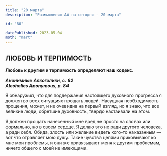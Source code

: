 ```yaml
---
title: "20 марта"
description: "Размышления АА на сегодня - 20 марта"

id: "80"

datePublished: 2023-05-04
moth: "mart"
---
```


## ЛЮБОВЬ И ТЕРПИМОСТЬ

**Любовь к другим и терпимость определяют наш кодекс.**

**_Анонимные Алкоголики, с. 82  
Alcoholics Anonymous, p. 84_**

Я обнаружил, что для поддержания настоящего духовного прогресса я должен во
всех ситуациях прощать людей. Насущная необходимость прощения, может, и не
очевидна на первый взгляд, но я знаю, что все великие люди, обретшие
духовность, твердо настаивали на этом.

Я должен прощать нанесенный мне вред не просто на словах или формально, но в
своем сердце. Я делаю это не ради другого человека, а ради себя. Обида, злость
или желание видеть кого-то наказанным — вот что отравляет мою душу. Такие
чувства цепями приковывают ко мне мои проблемы, и они же привязывают меня к
другим проблемам, ничего общего с моей не имеющими.
